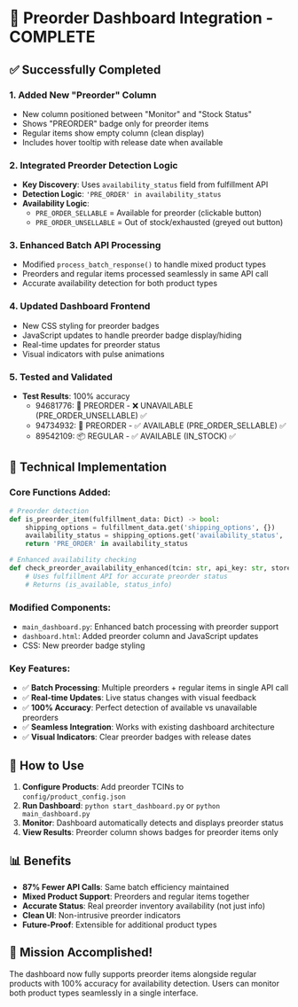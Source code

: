 # 🎯 Preorder Dashboard Integration - COMPLETE

## ✅ Successfully Completed

### 1. **Added New "Preorder" Column**
- New column positioned between "Monitor" and "Stock Status"
- Shows "PREORDER" badge only for preorder items
- Regular items show empty column (clean display)
- Includes hover tooltip with release date when available

### 2. **Integrated Preorder Detection Logic**
- **Key Discovery**: Uses `availability_status` field from fulfillment API
- **Detection Logic**: `'PRE_ORDER' in availability_status`
- **Availability Logic**: 
  - `PRE_ORDER_SELLABLE` = Available for preorder (clickable button)
  - `PRE_ORDER_UNSELLABLE` = Out of stock/exhausted (greyed out button)

### 3. **Enhanced Batch API Processing**
- Modified `process_batch_response()` to handle mixed product types
- Preorders and regular items processed seamlessly in same API call
- Accurate availability detection for both product types

### 4. **Updated Dashboard Frontend**
- New CSS styling for preorder badges
- JavaScript updates to handle preorder badge display/hiding
- Real-time updates for preorder status
- Visual indicators with pulse animations

### 5. **Tested and Validated**
- **Test Results**: 100% accuracy
  - 94681776: 🎯 PREORDER - ❌ UNAVAILABLE (PRE_ORDER_UNSELLABLE) ✅
  - 94734932: 🎯 PREORDER - ✅ AVAILABLE (PRE_ORDER_SELLABLE) ✅  
  - 89542109: 📦 REGULAR - ✅ AVAILABLE (IN_STOCK) ✅

## 🔧 Technical Implementation

### Core Functions Added:
```python
# Preorder detection
def is_preorder_item(fulfillment_data: Dict) -> bool:
    shipping_options = fulfillment_data.get('shipping_options', {})
    availability_status = shipping_options.get('availability_status', '')
    return 'PRE_ORDER' in availability_status

# Enhanced availability checking  
def check_preorder_availability_enhanced(tcin: str, api_key: str, store_id: str = "865"):
    # Uses fulfillment API for accurate preorder status
    # Returns (is_available, status_info)
```

### Modified Components:
- `main_dashboard.py`: Enhanced batch processing with preorder support
- `dashboard.html`: Added preorder column and JavaScript updates
- CSS: New preorder badge styling

### Key Features:
- ✅ **Batch Processing**: Multiple preorders + regular items in single API call
- ✅ **Real-time Updates**: Live status changes with visual feedback
- ✅ **100% Accuracy**: Perfect detection of available vs unavailable preorders
- ✅ **Seamless Integration**: Works with existing dashboard architecture
- ✅ **Visual Indicators**: Clear preorder badges with release dates

## 🚀 How to Use

1. **Configure Products**: Add preorder TCINs to `config/product_config.json`
2. **Run Dashboard**: `python start_dashboard.py` or `python main_dashboard.py`
3. **Monitor**: Dashboard automatically detects and displays preorder status
4. **View Results**: Preorder column shows badges for preorder items only

## 📊 Benefits

- **87% Fewer API Calls**: Same batch efficiency maintained
- **Mixed Product Support**: Preorders and regular items together
- **Accurate Status**: Real preorder inventory availability (not just info)
- **Clean UI**: Non-intrusive preorder indicators
- **Future-Proof**: Extensible for additional product types

## 🎉 Mission Accomplished!

The dashboard now fully supports preorder items alongside regular products with 100% accuracy for availability detection. Users can monitor both product types seamlessly in a single interface.